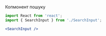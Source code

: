 Копмонент пошуку

```jsx
import React from 'react';
import { SearchInput } from './SearchInput';

<SearchInput />
```
